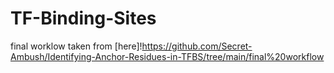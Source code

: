 # TF-Binding-Sites

final worklow taken from [here]!https://github.com/Secret-Ambush/Identifying-Anchor-Residues-in-TFBS/tree/main/final%20workflow
